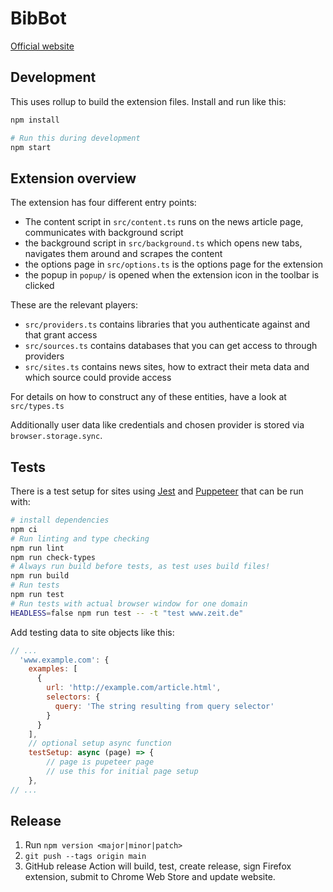 # BibBot

[Official website](https://stefanw.github.io/bibbot/)

## Development

This uses rollup to build the extension files. Install and run like this:

```sh
npm install

# Run this during development
npm start
```

## Extension overview

The extension has four different entry points:

- The content script in `src/content.ts` runs on the news article page, communicates with background script
- the background script in `src/background.ts` which opens new tabs, navigates them around and scrapes the content
- the options page in `src/options.ts` is the options page for the extension
- the popup in `popup/` is opened when the extension icon in the toolbar is clicked

These are the relevant players:

- `src/providers.ts` contains libraries that you authenticate against and that grant access
- `src/sources.ts` contains databases that you can get access to through providers
- `src/sites.ts` contains news sites, how to extract their meta data and which source could provide access

For details on how to construct any of these entities, have a look at `src/types.ts`

Additionally user data like credentials and chosen provider is stored via `browser.storage.sync`.


## Tests

There is a test setup for sites using [Jest](https://jestjs.io/) and [Puppeteer](https://puppeteer.github.io/puppeteer/) that can be run with:

```bash
# install dependencies
npm ci
# Run linting and type checking
npm run lint
npm run check-types
# Always run build before tests, as test uses build files!
npm run build
# Run tests
npm run test
# Run tests with actual browser window for one domain
HEADLESS=false npm run test -- -t "test www.zeit.de"
```

Add testing data to site objects like this:

```javascript
// ...
  'www.example.com': {
    examples: [
      {
        url: 'http://example.com/article.html',
        selectors: {
          query: 'The string resulting from query selector'
        }
      }
    ],
    // optional setup async function
    testSetup: async (page) => {
        // page is pupeteer page
        // use this for initial page setup
    },
// ...
```


## Release

1. Run `npm version <major|minor|patch>`
2. `git push --tags origin main`
3. GitHub release Action will build, test, create release, sign Firefox extension, submit to Chrome Web Store and update website.
